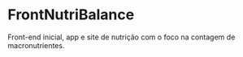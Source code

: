 # FrontNutriBalance
Front-end inicial, app e site de nutrição com o foco na contagem de macronutrientes.
